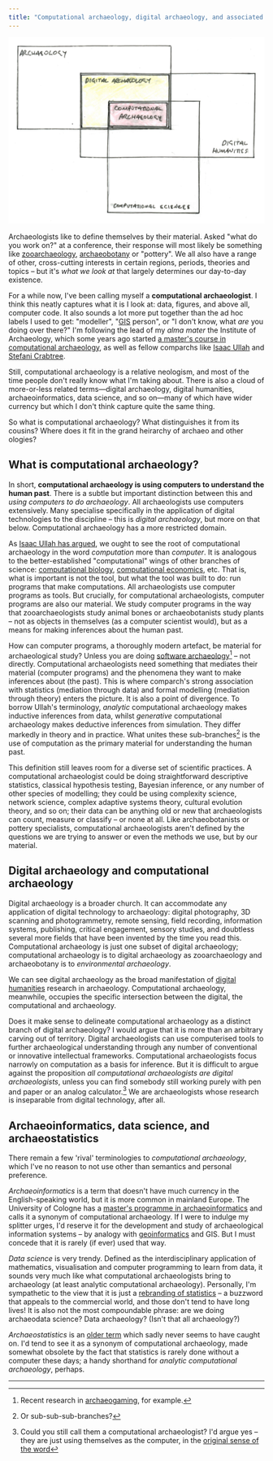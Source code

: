 ```yaml
---
title: "Computational archaeology, digital archaeology, and associated ologies"
---
```


![](/images/comp_arch_euler.png)

Archaeologists like to define themselves by their material.
Asked "what do you work on?" at a conference, their response will most likely be something like [zooarchaeology](https://en.wikipedia.org/wiki/Zooarchaeology), [archaeobotany](https://en.wikipedia.org/wiki/Archaeobotany) or "pottery".
We all also have a range of other, cross-cutting interests in certain regions, periods, theories and topics – but it's *what we look at* that largely determines our day-to-day existence.

For a while now, I've been calling myself a **computational archaeologist**.
I think this neatly captures what it is I look at: data, figures, and above all, computer code.
It also sounds a lot more put together than the ad hoc labels I used to get: "modeller", "[GIS](https://en.wikipedia.org/wiki/Geographic_information_system) person", or "I don't know, what *are* you doing over there?"
I'm following the lead of my *alma mater* the Institute of Archaeology, which some years ago started [a master's course in computational archaeology](https://www.ucl.ac.uk/prospective-students/graduate/taught-degrees/computational-archaeology-gis-data-science-complexity-msc), as well as fellow comparchs like [Isaac Ullah](https://isaacullah.github.io/) and [Stefani Crabtree](https://stefanicrabtree.com/about-stefani/).

Still, computational archaeology is a relative neologism, and most of the time people don't really know what I'm taking about.
There is also a cloud of more-or-less related terms—digital archaeology, digital humanities, archaeoinformatics, data science, and so on—many of which have wider currency but which I don't think capture quite the same thing.

So what is computational archaeology?
What distinguishes it from its cousins?
Where does it fit in the grand heirarchy of archaeo and other ologies?

## What is computational archaeology?

In short, **computational archaeology is using computers to understand the human past**.
There is a subtle but important distinction between this and *using computers to do archaeology*.
All archaeologists use computers extensively.
Many specialise specifically in the application of digital technologies to the discipline – this is *digital archaeology*, but more on that below.
Computational archaeology has a more restricted domain.

As [Isaac Ullah has argued](https://isaacullah.github.io/What-is-Computational-Archaeology/), we ought to see the root of computational archaeology in the word *computation* more than *computer*.
It is analogous to the better-established "computational" wings of other branches of science: [computational biology](https://en.wikipedia.org/wiki/Computational_biology), [computational economics](https://en.wikipedia.org/wiki/Computational_economics), etc.
That is, what is important is not the tool, but what the tool was built to do: run programs that make computations.
All archaeologists use computer programs as tools.
But crucially, for computational archaeologists, computer programs are also our material.
We study computer programs in the way that zooarchaeologists study animal bones or archaeobotanists study plants – not as objects in themselves (as a computer scientist would), but as a means for making inferences about the human past.

How can computer programs, a thoroughly modern artefact, be material for archaeological study? Unless you are doing [software archaeology](https://en.wikipedia.org/wiki/Software_archaeology)[^1] – not directly.
Computational archaeologists need something that mediates their material (computer programs) and the phenomena they want to make inferences about (the past).
This is where comparch's strong association with statistics (mediation through data) and formal modelling (mediation through theory) enters the picture.
It is also a point of divergence.
To borrow Ullah's terminology, *analytic* computational archaeology makes inductive inferences from data, whilst *generative* computational archaeology makes deductive inferences from simulation.
They differ markedly in theory and in practice.
What unites these sub-branches[^2] is the use of computation as the primary material for understanding the human past.

This definition still leaves room for a diverse set of scientific practices.
A computational archaeologist could be doing straightforward descriptive statistics, classical hypothesis testing, Bayesian inference, or any number of other species of modelling;
they could be using complexity science, network science, complex adaptive systems theory, cultural evolution theory, and so on;
their data can be anything old or new that archaeologists can count, measure or classify – or none at all.
Like archaeobotanists or pottery specialists, computational archaeologists aren't defined by the questions we are trying to answer or even the methods we use, but by our material.

## Digital archaeology and computational archaeology

Digital archaeology is a broader church.
It can accommodate any application of digital technology to archaeology: digital photography, 3D scanning and photogrammetry, remote sensing, field recording, information systems, publishing, critical engagement, sensory studies, and doubtless several more fields that have been invented by the time you read this.
Computational archaeology is just one subset of digital archaeology; computational archaeology is to digital archaeology as zooarchaeology and archaeobotany is to *environmental archaeology*.

We can see digital archaeology as the broad manifestation of [digital humanities](https://en.wikipedia.org/wiki/Digital_humanities) research in archaeology.
Computational archaeology, meanwhile, occupies the specific intersection between the digital, the computational and archaeology.

Does it make sense to delineate computational archaeology as a distinct branch of digital archaeology?
I would argue that it is more than an arbitrary carving out of territory.
Digital archaeologists can use computerised tools to further archaeological understanding through any number of conventional or innovative intellectual frameworks.
Computational archaeologists focus narrowly on computation as a basis for inference.
But it is difficult to argue against the proposition *all computational archaeologists are digital archaeologists*, unless you can find somebody still working purely with pen and paper or an analog calculator.[^3]
We are archaeologists whose research is inseparable from digital technology, after all.

## Archaeoinformatics, data science, and archaeostatistics

There remain a few 'rival' terminologies to *computational archaeology*, which I've no reason to not use other than semantics and personal preference.

*Archaeoinformatics* is a term that doesn't have much currency in the English-speaking world, but it is more common in mainland Europe.
The University of Cologne has a [master's programme in archaeoinformatics](http://archaeologie.uni-koeln.de/archit.html?&L=1) and calls it a synonym of computational archaeology.
If I were to indulge my splitter urges, I'd reserve it for the development and study of archaeological information systems – by analogy with [geoinformatics](https://en.wikipedia.org/wiki/Geoinformatics) and GIS.
But I must concede that it is rarely (if ever) used that way.

*Data science* is very trendy.
Defined as the interdisciplinary application of mathematics, visualisation and computer programming to learn from data, it sounds very much like what computational archaeologists bring to archaeology (at least analytic computational archaeology).
Personally, I'm sympathetic to the view that it is just a [rebranding of statistics](https://twitter.com/cdixon/status/428914681911070720) – a buzzword that appeals to the commercial world, and those don't tend to have long lives!
It is also not the most compoundable phrase: are we doing archaeodata science? Data archaeology? (Isn't that all archaeology?)

*Archaeostatistics* is an [older term](https://en.wikipedia.org/wiki/Data_science) which sadly never seems to have caught on.
I'd tend to see it as a synonym of computational archaeology, made somewhat obsolete by the fact that statistics is rarely done without a computer these days;
a handy shorthand for *analytic computational archaeology*, perhaps.

---

[^1]: Recent research in [archaeogaming](https://archaeogaming.com/), for example.
[^2]: Or sub-sub-sub-branches?
[^3]: Could you still call them a computational archaeologist? I'd argue yes – they are just using themselves as the computer, in the [original sense of the word](https://en.wikipedia.org/wiki/Computer_(job_description))
